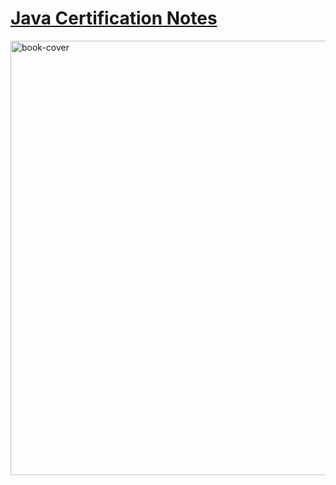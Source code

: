 # [Java Certification Notes](Java-Certification-Notes.pdf)
<img width="695" alt="book-cover" src="https://github.com/user-attachments/assets/24ecd522-cc5a-4902-9058-7e7cb1e5a31c">
